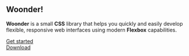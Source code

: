 ## Woonder!

**Woonder** is a small **CSS** library that helps you quickly and easily develop flexible, responsive web interfaces using modern **Flexbox** capabilities.

[Get started](https://srmor03.github.io/woonder/documentation.html)
<br>
[Download](https://github.com/srmor03/woonder/blob/master/dist/css/woonder.css)
